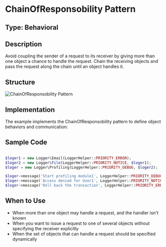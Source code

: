 # ChainOfResponsobility Pattern

## Type: Behavioral

## Description
Avoid coupling the sender of a request to its receiver by giving more than one object a chance to handle the request. Chain the receiving objects and pass the request along the chain until an object handles it.

## Structure
![ChainOfResponsobility Pattern](https://github.com/legrch/php-design-patterns/blob/master/~images/ChainOfResponsobility.png)

## Implementation
The example implements the ChainOfResponsobility pattern to define object behaviors and communication:

## Sample Code

```php

$loger1 = new Logger\Email(LoggerHelper::PRIORITY_ERROR);
$loger2 = new Logger\File(LoggerHelper::PRIORITY_NOTICE, $loger1);
$loger = new Logger\Profiling(LoggerHelper::PRIORITY_DEBUG, $loger2);

$loger->message('Start profiling module1', LoggerHelper::PRIORITY_DEBUG);
$loger->message('Access denied for User1', LoggerHelper::PRIORITY_NOTICE);
$loger->message('Roll back the transaction', LoggerHelper::PRIORITY_ERROR);
```

## When to Use
- When more than one object may handle a request, and the handler isn't known
- When you want to issue a request to one of several objects without specifying the receiver explicitly
- When the set of objects that can handle a request should be specified dynamically

